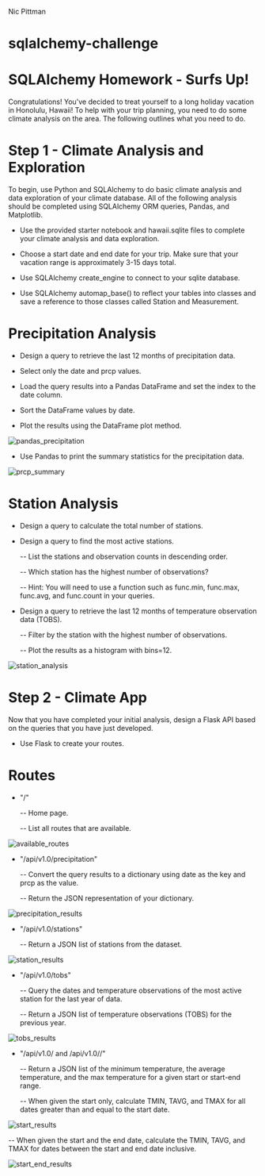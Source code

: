 Nic Pittman
# sqlalchemy-challenge

# SQLAlchemy Homework - Surfs Up!


Congratulations! You've decided to treat yourself to a long holiday vacation in Honolulu, Hawaii! To help with your trip planning, you need to do some climate analysis on the area. The following outlines what you need to do.

# Step 1 - Climate Analysis and Exploration

To begin, use Python and SQLAlchemy to do basic climate analysis and data exploration of your climate database. All of the following analysis should be completed using SQLAlchemy ORM queries, Pandas, and Matplotlib.


- Use the provided starter notebook and hawaii.sqlite files to complete your climate analysis and data exploration.


- Choose a start date and end date for your trip. Make sure that your vacation range is approximately 3-15 days total.


- Use SQLAlchemy create_engine to connect to your sqlite database.


- Use SQLAlchemy automap_base() to reflect your tables into classes and save a reference to those classes called Station and Measurement.


# Precipitation Analysis

- Design a query to retrieve the last 12 months of precipitation data.


- Select only the date and prcp values.


- Load the query results into a Pandas DataFrame and set the index to the date column.


- Sort the DataFrame values by date.


- Plot the results using the DataFrame plot method.

![pandas_precipitation](https://user-images.githubusercontent.com/69124282/96505629-68b8db80-1224-11eb-86bf-8bfe24987e02.jpg)


- Use Pandas to print the summary statistics for the precipitation data.

![prcp_summary](https://user-images.githubusercontent.com/69124282/96505981-e11f9c80-1224-11eb-9978-14b500c562ee.jpg)


# Station Analysis


- Design a query to calculate the total number of stations.
 
- Design a query to find the most active stations.
 
    -- List the stations and observation counts in descending order.


    -- Which station has the highest number of observations?


    -- Hint: You will need to use a function such as func.min, func.max, func.avg, and func.count in your queries.


- Design a query to retrieve the last 12 months of temperature observation data (TOBS).


    -- Filter by the station with the highest number of observations.


    -- Plot the results as a histogram with bins=12.


![station_analysis](https://user-images.githubusercontent.com/69124282/96506898-69527180-1226-11eb-9b79-00926c898b4a.jpg)




# Step 2 - Climate App

Now that you have completed your initial analysis, design a Flask API based on the queries that you have just developed.

- Use Flask to create your routes.


# Routes


- "/"


    -- Home page.


    -- List all routes that are available.

![available_routes](https://user-images.githubusercontent.com/69124282/96505223-d284b580-1223-11eb-9725-5417ddf37834.jpg)



- "/api/v1.0/precipitation"


    -- Convert the query results to a dictionary using date as the key and prcp as the value.


    -- Return the JSON representation of your dictionary.

![precipitation_results](https://user-images.githubusercontent.com/69124282/96505224-d284b580-1223-11eb-9158-7ada579c68f4.jpg)



- "/api/v1.0/stations"

    -- Return a JSON list of stations from the dataset.

![station_results](https://user-images.githubusercontent.com/69124282/96505221-d284b580-1223-11eb-8b80-5d473b5a8ca4.jpg)


- "/api/v1.0/tobs"


    -- Query the dates and temperature observations of the most active station for the last year of data.


    -- Return a JSON list of temperature observations (TOBS) for the previous year.

![tobs_results](https://user-images.githubusercontent.com/69124282/96505222-d284b580-1223-11eb-9091-f6c691aaf0fa.jpg)



- "/api/v1.0/<start> and /api/v1.0/<start>/<end>"


    -- Return a JSON list of the minimum temperature, the average temperature, and the max temperature for a given start or start-end range.


    -- When given the start only, calculate TMIN, TAVG, and TMAX for all dates greater than and equal to the start date.

![start_results](https://user-images.githubusercontent.com/69124282/96505220-d284b580-1223-11eb-88d6-fccd5e784c7a.jpg)


   -- When given the start and the end date, calculate the TMIN, TAVG, and TMAX for dates between the start and end date inclusive.
   
![start_end_results](https://user-images.githubusercontent.com/69124282/96505218-d284b580-1223-11eb-93bb-e84c3a953f22.jpg)

